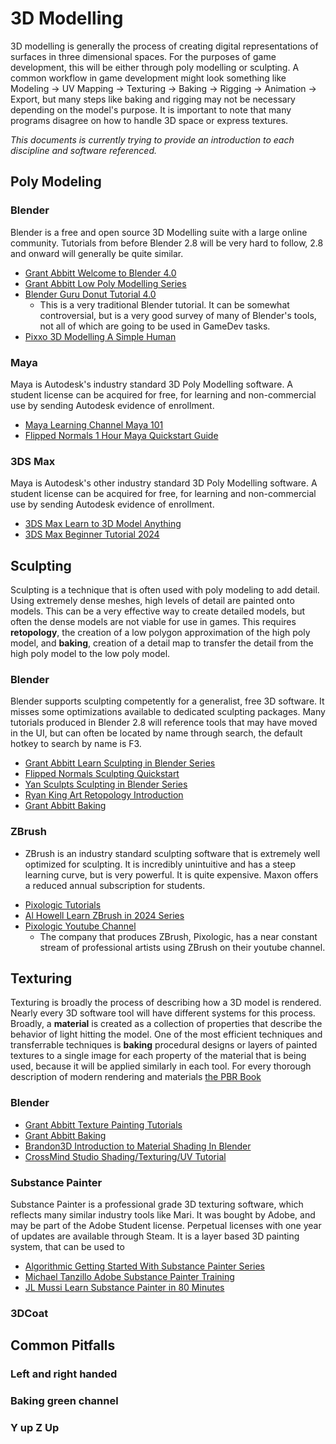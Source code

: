 # 3D Modelling

3D modelling is generally the process of creating digital representations of surfaces in three dimensional spaces. For the purposes of game development, this will be either through poly modelling or sculpting.
A common workflow in game development might look something like Modeling -> UV Mapping -> Texturing -> Baking -> Rigging -> Animation -> Export, but many steps like baking and rigging may not be necessary depending on the model's purpose.
It is important to note that many programs disagree on how to handle 3D space or express textures.

*This documents is currently trying to provide an introduction to each discipline and software referenced.*

## Poly Modeling
### Blender 
Blender is a free and open source 3D Modelling suite with a large online community. Tutorials from before Blender 2.8 will be very hard to follow, 2.8 and onward will generally be quite similar.
- [Grant Abbitt Welcome to Blender 4.0](https://www.youtube.com/watch?v=lLqep5Q4MiI)
- [Grant Abbitt Low Poly Modelling Series](https://www.youtube.com/playlist?list=PLn3ukorJv4vsPy9J9x4--pat6jaPqNm11)
- [Blender Guru Donut Tutorial 4.0](https://www.youtube.com/playlist?list=PLjEaoINr3zgEPv5y--4MKpciLaoQYZB1Z)
  - This is a very traditional Blender tutorial. It can be somewhat controversial, but is a very good survey of many of Blender's tools, not all of which are going to be used in GameDev tasks.
- [Pixxo 3D Modelling A Simple Human](https://www.youtube.com/watch?v=9xAumJRKV6A)
### Maya
Maya is Autodesk's industry standard 3D Poly Modelling software. A student license can be acquired for free, for learning and non-commercial use by sending Autodesk evidence of enrollment.
- [Maya Learning Channel Maya 101](https://www.youtube.com/playlist?list=PLD8E5717592CF5C26)
- [Flipped Normals 1 Hour Maya Quickstart Guide](https://www.youtube.com/watch?v=kYQ98Q5UmNo)
### 3DS Max
Maya is Autodesk's other industry standard 3D Poly Modelling software. A student license can be acquired for free, for learning and non-commercial use by sending Autodesk evidence of enrollment. 
- [3DS Max Learn to 3D Model Anything](https://www.youtube.com/watch?v=q2QGaKCyCBM)
- [3DS Max Beginner Tutorial 2024](https://www.youtube.com/watch?v=gVTkLG5EaLE)
## Sculpting
Sculpting is a technique that is often used with poly modeling to add detail. Using extremely dense meshes, high levels of detail are painted onto models. This can be a very effective way to create detailed models, but often the dense models are not viable for use in games. This requires **retopology**, the creation of a low polygon approximation of the high poly model, and **baking**, creation of a detail map to transfer the detail from the high poly model to the low poly model.
### Blender
  Blender supports sculpting competently for a generalist, free 3D software. It misses some optimizations available to dedicated sculpting packages. Many tutorials produced in Blender 2.8 will reference tools that may have moved in the UI, but can often be located by name through search, the default hotkey to search by name is F3.
- [Grant Abbitt Learn Sculpting in Blender Series](https://www.youtube.com/playlist?list=PLn3ukorJv4vvJM7tvjet4PP-LVjJx13oB)
- [Flipped Normals Sculpting Quickstart](https://www.youtube.com/watch?v=Cmi0KoFtc-4)
- [Yan Sculpts Sculpting in Blender Series](https://www.youtube.com/playlist?list=PLvPwLecDlWRCXSVh0nskG810BAerdz9DW)
- [Ryan King Art Retopology Introduction](https://www.youtube.com/watch?v=1myOZaxtHes)
- [Grant Abbitt Baking](https://www.youtube.com/watch?v=MUTdHgif65g)
### ZBrush
* ZBrush is an industry standard sculpting software that is extremely well optimized for sculpting. It is incredibly unintuitive and has a steep learning curve, but is very powerful. It is quite expensive. Maxon offers a reduced annual subscription for students.
- [Pixologic Tutorials](https://zclassroom.com/zclassroom/workshop/getting-started-with-maxon-zbrush)
- [Al Howell Learn ZBrush in 2024 Series](https://www.youtube.com/playlist?list=PLPczLadouqi-wLOizlZHAOLbfEas5Xc0L)
- [Pixologic Youtube Channel](https://www.youtube.com/@MaxonZBrush)
    - The company that produces ZBrush, Pixologic, has a near constant stream of professional artists using ZBrush on their youtube channel.
## Texturing
Texturing is broadly the process of describing how a 3D model is rendered. Nearly every 3D software tool will have different systems for this process. Broadly, a **material** is created as a collection of properties that describe the behavior of light hitting the model. One of the most efficient techniques and transferrable techniques is **baking** procedural designs or layers of painted textures to a single image for each property of the material that is being used, because it will be applied similarly in each tool. For every thorough description of modern rendering and materials [the PBR Book](https://pbr-book.org/)
### Blender
- [Grant Abbitt Texture Painting Tutorials](https://www.youtube.com/playlist?list=PLn3ukorJv4vtvjZvdiOeoSA5kBohtnDOF)
- [Grant Abbitt Baking](https://www.youtube.com/watch?v=MUTdHgif65g)
- [Brandon3D Introduction to Material Shading In Blender](https://www.youtube.com/watch?v=Wg244y2f9Fw&t=35s)
- [CrossMind Studio Shading/Texturing/UV Tutorial](https://www.youtube.com/watch?v=qsXlL1WXEQA)
### Substance Painter
Substance Painter is a professional grade 3D texturing software, which reflects many similar industry tools like Mari. It was bought by Adobe, and may be part of the Adobe Student license. Perpetual licenses with one year of updates are available through Steam. It is a layer based 3D painting system, that can be used to 
- [Algorithmic Getting Started With Substance Painter Series](https://www.y+outube.com/playlist?list=PLB0wXHrWAmCwnqWfKdGEmbtSKN2EzvLrY)
- [Michael Tanzillo Adobe Substance Painter Training](https://www.youtube.com/playlist?list=PLfAG6wq8HC-9CP7VoTHwGvGWJtcScHLYP)
- [JL Mussi Learn Substance Painter in 80 Minutes](https://www.youtube.com/watch?v=s2MOx1Iteik)
### 3DCoat
## Common Pitfalls
### Left and right handed
### Baking green channel 
### Y up Z Up
